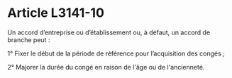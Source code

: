 # Article L3141-10

Un accord d’entreprise ou d’établissement ou, à défaut, un accord de branche peut :

1° Fixer le début de la période de référence pour l’acquisition des congés ;

2° Majorer la durée du congé en raison de l'âge ou de l'ancienneté.
